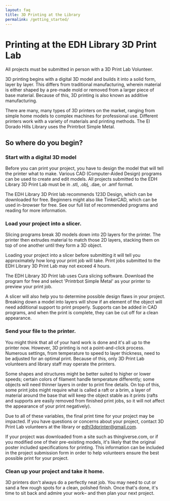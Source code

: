 ```yaml
---
layout: faq
title: 3D Printing at the Library
permalink: /getting_started/
---
```


# Printing at the EDH Library 3D Print Lab
All projects must be submitted in person with a 3D Print Lab Volunteer.

3D printing begins with a digital 3D model and builds it into a solid form,
layer by layer. This differs from traditional manufacturing, wherein material
is either shaped by a pre-made mold or removed from a larger piece of base
material. Because of this, 3D printing is also known as additive manufacturing.

There are many, many types of 3D printers on the market, ranging from simple
home models to complex machines for professional use. Different printers work
with a variety of materials and printing methods. The El Dorado Hills Library
uses the Printrbot Simple Metal.

## So where do you begin?

### Start with a digital 3D model

Before you can print your project, you have to design the model that will tell
the printer what to make. Various CAD (Computer-Aided Design) programs can be
used to create and edit models. All projects submitted to the EDH Library 3D
Print Lab must be in .stl, .obj, .dae, or .amf format.

The EDH Library 3D Print lab recommends 123D Design, which can be downloaded for
free.
Beginners might also like TinkerCAD, which can be used in-browser for free. See
our full list of recommended programs and reading for more information.

### Load your project into a slicer.

Slicing programs break 3D models down into 2D layers for the printer. The
printer then extrudes material to match those 2D  layers, stacking them on top
of one another until they form a 3D object.

Loading your project into a slicer before submitting it will tell you
approximately how long your print job will take. Print jobs submitted to the
EDH Library 3D Print Lab may not exceed 4 hours.

The EDH Library 3D Print lab uses Cura slicing software. Download the program
for free and select 'Printrbot Simple Metal' as your printer to preview your
print job.

A slicer will also help you to determine possible design flaws in your project.
Breaking down a model into layers will show if an element of the object will
need additional support to print properly. Supports can be added in CAD
programs, and when the print is complete, they can be cut off for a clean
appearance.

### Send your file to the printer.

You might think that all of your hard work is done and it's all up to the
printer now. However, 3D printing is not a point-and-click process. Numerous
settings, from temperature to speed to layer thickness, need to be adjusted for
an optimal print. Because of this, only 3D Print Lab volunteers and library
staff may operate the printers.

Some shapes and structures might be better suited to higher or lower speeds;
certain colors of filament handle temperature differently; some objects will
need thinner layers in order to print fine details. On top of this, some print
jobs might require what is called a raft or a brim, a layer of material around
the base that will keep the object stable as it prints (rafts and supports are
easily removed from finished print jobs, so it will not affect the appearance
of your print negatively).

Due to all of these variables, the final print time for your project may be
impacted. If you have questions or concerns about your project, contact 3D Print
 Lab volunteers at the library or <edhl3dprinter@gmail.com>.

If your project was downloaded from a site such as thingiverse.com, or if you
modified one of their pre-existing models, it's likely that the original poster
included specifications for printing. This information can be included in the
project submission form in order to help volunteers ensure the best possible
print for your project.

### Clean up your project and take it home.

3D printers don't always do a perfectly neat job. You may need to cut or sand a
few rough spots for a clean, polished finish. Once that's done, it's time to sit
back and admire your work– and then plan your next project.
